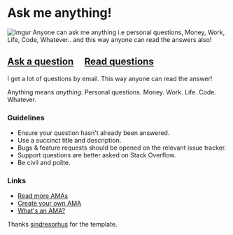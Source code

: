 # Ask me anything!

![Imgur](http://i.imgur.com/JTisZUF.png)
Anyone can ask me anything i.e personal questions, Money, Work, Life, Code, Whatever.. and this way anyone can read the answers also!

## [Ask a question](../../issues/new) &nbsp;&nbsp;&nbsp; [Read questions](../../issues?utf8=%E2%9C%93&q=is%3Aissue%20is%3Aclosed%20sort%3Aupdated-desc%20-label%3Ahidden)

I get a lot of questions by email. This way anyone can read the answer!

Anything means *anything*. Personal questions. Money. Work. Life. Code. Whatever.

### Guidelines

- Ensure your question hasn't already been answered.
- Use a succinct title and description.
- Bugs & feature requests should be opened on the relevant issue tracker.
- Support questions are better asked on Stack Overflow.
- Be civil and polite.

### Links

- [Read more AMAs](https://github.com/sindresorhus/amas)
- [Create your own AMA](https://github.com/sindresorhus/amas/blob/main/create-ama.md)
- [What's an AMA?](https://en.wikipedia.org/wiki//r/IAmA)

Thanks [sindresorhus](https://github.com/sindresorhus/ama) for the template.
